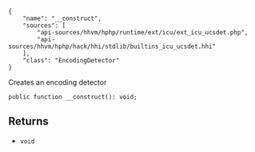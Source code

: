 ``` yamlmeta
{
    "name": "__construct",
    "sources": [
        "api-sources/hhvm/hphp/runtime/ext/icu/ext_icu_ucsdet.php",
        "api-sources/hhvm/hphp/hack/hhi/stdlib/builtins_icu_ucsdet.hhi"
    ],
    "class": "EncodingDetector"
}
```




Creates an encoding detector




``` Hack
public function __construct(): void;
```




## Returns




+ ` void `
<!-- HHAPIDOC -->
